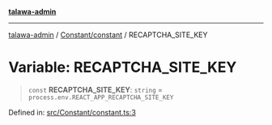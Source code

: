 [**talawa-admin**](../../../README.md)

***

[talawa-admin](../../../README.md) / [Constant/constant](../README.md) / RECAPTCHA\_SITE\_KEY

# Variable: RECAPTCHA\_SITE\_KEY

> `const` **RECAPTCHA\_SITE\_KEY**: `string` = `process.env.REACT_APP_RECAPTCHA_SITE_KEY`

Defined in: [src/Constant/constant.ts:3](https://github.com/gautam-divyanshu/talawa-admin/blob/334f0f7773e45df65600a1da08d00c41806347e4/src/Constant/constant.ts#L3)
